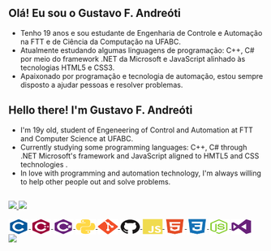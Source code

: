 ## Olá! Eu sou o Gustavo F. Andreóti

- Tenho 19 anos e sou estudante de Engenharia de Controle e Automação na FTT e de Ciência da Computação na UFABC.
- Atualmente estudando algumas linguagens de programação: C++, C# por meio do framework .NET da Microsoft e JavaScript alinhado às tecnologias HTML5 e CSS3.
- Apaixonado por programação e tecnologia de automação, estou sempre disposto a ajudar pessoas e resolver problemas.

## Hello there! I'm Gustavo F. Andreóti

- I'm 19y old, student of Engeneering of Control and Automation at FTT and Computer Science at UFABC.
- Currently studying some programming languages: C++, C# through .NET Microsoft's framework and JavaScript aligned to HMTL5 and CSS technologies .
- In love with programming and automation technology, I'm always willing to help other people out and solve problems.
##
<div>
  <a href="https://github.com/AndreotiK">
  <img height="180em" src="https://github-readme-stats.vercel.app/api?username=AndreotiK&show_icons=true&theme=nord&include_all_commits=true&count_private=true"/>
  <img height="180em" src="https://github-readme-stats.vercel.app/api/top-langs/?username=AndreotiK&layout=compact&langs_count=7&theme=nord"/>
</div>
<div style="display: inline_block"><br>
  <img align="center" alt="AndreotiK-C" height="30" width="40" src="https://raw.githubusercontent.com/devicons/devicon/master/icons/c/c-plain.svg">
  <img align="center" alt="AndreotiK-C++" height="30" width="40" src="https://raw.githubusercontent.com/devicons/devicon/master/icons/cplusplus/cplusplus-plain.svg">
  <img align="center" alt="AndreotiK-C#" height="30" width="40" src="https://raw.githubusercontent.com/devicons/devicon/master/icons/csharp/csharp-plain.svg">
  <img align="center" alt="AndreotiK-Python" height="30" width="40" src="https://raw.githubusercontent.com/devicons/devicon/master/icons/python/python-plain.svg">
  <img align="center" alt="AndreotiK-Git" height="30" width="40" src="https://raw.githubusercontent.com/devicons/devicon/master/icons/git/git-plain.svg">
  <img align="center" alt="AndreotiK-GitHub" height="30" width="40" src="https://raw.githubusercontent.com/devicons/devicon/master/icons/github/github-original.svg">
  <img align="center" alt="AndreotiK-Js" height="30" width="40" src="https://raw.githubusercontent.com/devicons/devicon/master/icons/javascript/javascript-plain.svg">
  <img align="center" alt="AndreotiK-HTML5" height="30" width="40" src="https://raw.githubusercontent.com/devicons/devicon/master/icons/html5/html5-plain.svg">
  <img align="center" alt="AndreotiK-CSS3" height="30" width="40" src="https://raw.githubusercontent.com/devicons/devicon/master/icons/css3/css3-plain.svg">
  <img align="center" alt="AndreotiK-NodeJS" height="30" width="40" src="https://raw.githubusercontent.com/devicons/devicon/master/icons/nodejs/nodejs-plain.svg">
  <img align="center" alt="AndreotiK-VS" height="30" width="40" src="https://raw.githubusercontent.com/devicons/devicon/master/icons/visualstudio/visualstudio-plain.svg">
</div>
<div>
  <a href="https://www.linkedin.com/in/andreoti" target="_blank"><img src="https://img.shields.io/badge/-LinkedIn-%230077B5?style=for-the-badge&logo=linkedin&logoColor=white" target="_blank"></a> 
</div>
